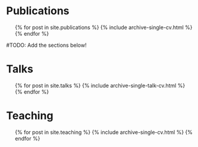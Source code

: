 Publications
======
  <ul>{% for post in site.publications %}
    {% include archive-single-cv.html %}
  {% endfor %}</ul>

#TODO: Add the sections below!

Talks
======
  <ul>{% for post in site.talks %}
    {% include archive-single-talk-cv.html %}
  {% endfor %}</ul>

Teaching
======
  <ul>{% for post in site.teaching %}
    {% include archive-single-cv.html %}
  {% endfor %}</ul>
